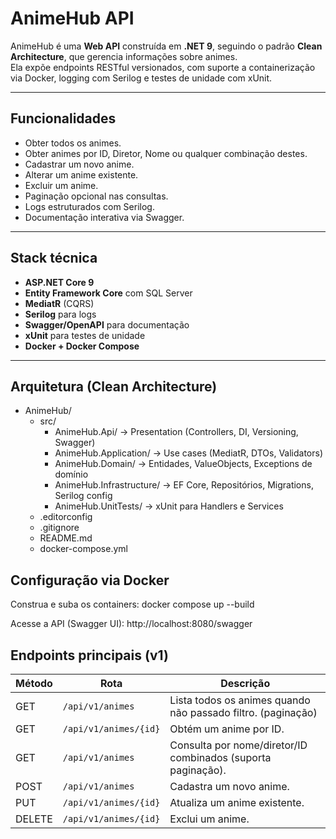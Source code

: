 # AnimeHub API

AnimeHub é uma **Web API** construída em **.NET 9**, seguindo o padrão **Clean Architecture**, que gerencia informações sobre animes.  
Ela expõe endpoints RESTful versionados, com suporte a containerização via Docker, logging com Serilog e testes de unidade com xUnit.

---

## Funcionalidades

- Obter todos os animes.
- Obter animes por ID, Diretor, Nome ou qualquer combinação destes.
- Cadastrar um novo anime.
- Alterar um anime existente.
- Excluir um anime.
- Paginação opcional nas consultas.
- Logs estruturados com Serilog.
- Documentação interativa via Swagger.

---

## Stack técnica

- **ASP.NET Core 9**
- **Entity Framework Core** com SQL Server
- **MediatR** (CQRS)
- **Serilog** para logs
- **Swagger/OpenAPI** para documentação
- **xUnit** para testes de unidade
- **Docker + Docker Compose**

---

## Arquitetura (Clean Architecture)
- AnimeHub/
  - src/
    - AnimeHub.Api/              -> Presentation (Controllers, DI, Versioning, Swagger)
    - AnimeHub.Application/      -> Use cases (MediatR, DTOs, Validators)
    - AnimeHub.Domain/           -> Entidades, ValueObjects, Exceptions de domínio
    - AnimeHub.Infrastructure/   -> EF Core, Repositórios, Migrations, Serilog config
    - AnimeHub.UnitTests/        -> xUnit para Handlers e Services
  - .editorconfig
  - .gitignore
  - README.md
  - docker-compose.yml

## Configuração via Docker

Construa e suba os containers:
  docker compose up --build

Acesse a API (Swagger UI): http://localhost:8080/swagger

## Endpoints principais (v1)
| Método | Rota                    | Descrição                                                    |
| ------ | ----------------------- | ------------------------------------------------------------ |
| GET    | `/api/v1/animes`        | Lista todos os animes quando não passado filtro. (paginação) |
| GET    | `/api/v1/animes/{id}`   | Obtém um anime por ID.                                       |
| GET    | `/api/v1/animes`        | Consulta por nome/diretor/ID combinados (suporta paginação). |
| POST   | `/api/v1/animes`        | Cadastra um novo anime.                                      |
| PUT    | `/api/v1/animes/{id}`   | Atualiza um anime existente.                                 |
| DELETE | `/api/v1/animes/{id}`   | Exclui um anime.                                             |

